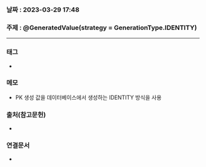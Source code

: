 ### 날짜 : 2023-03-29 17:48
### 주제 : @GeneratedValue(strategy = GenerationType.IDENTITY)
---
### 태그
* 

### 메모
* PK 생성 값을 데이터베이스에서 생성하는 IDENTITY 방식을 사용

### 출처(참고문헌)
-  

### 연결문서
- 